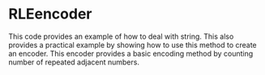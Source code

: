 # RLEencoder
This code provides an example of how to deal with string. This also provides a practical example by showing
how to use this method to create an encoder. This encoder provides a basic encoding method by counting number of
repeated adjacent numbers.
